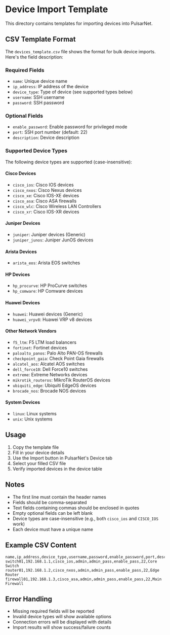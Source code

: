 # Device Import Template

This directory contains templates for importing devices into PulsarNet.

## CSV Template Format

The `devices_template.csv` file shows the format for bulk device imports. Here's the field description:

### Required Fields
- `name`: Unique device name
- `ip_address`: IP address of the device
- `device_type`: Type of device (see supported types below)
- `username`: SSH username
- `password`: SSH password

### Optional Fields
- `enable_password`: Enable password for privileged mode
- `port`: SSH port number (default: 22)
- `description`: Device description

### Supported Device Types
The following device types are supported (case-insensitive):

#### Cisco Devices
- `cisco_ios`: Cisco IOS devices
- `cisco_nxos`: Cisco Nexus devices
- `cisco_xe`: Cisco IOS-XE devices
- `cisco_asa`: Cisco ASA firewalls
- `cisco_wlc`: Cisco Wireless LAN Controllers
- `cisco_xr`: Cisco IOS-XR devices

#### Juniper Devices
- `juniper`: Juniper devices (Generic)
- `juniper_junos`: Juniper JunOS devices

#### Arista Devices
- `arista_eos`: Arista EOS switches

#### HP Devices
- `hp_procurve`: HP ProCurve switches
- `hp_comware`: HP Comware devices

#### Huawei Devices
- `huawei`: Huawei devices (Generic)
- `huawei_vrpv8`: Huawei VRP v8 devices

#### Other Network Vendors
- `f5_ltm`: F5 LTM load balancers
- `fortinet`: Fortinet devices
- `paloalto_panos`: Palo Alto PAN-OS firewalls
- `checkpoint_gaia`: Check Point Gaia firewalls
- `alcatel_aos`: Alcatel AOS switches
- `dell_force10`: Dell Force10 switches
- `extreme`: Extreme Networks devices
- `mikrotik_routeros`: MikroTik RouterOS devices
- `ubiquiti_edge`: Ubiquiti EdgeOS devices
- `brocade_nos`: Brocade NOS devices

#### System Devices
- `linux`: Linux systems
- `unix`: Unix systems

## Usage
1. Copy the template file
2. Fill in your device details
3. Use the Import button in PulsarNet's Device tab
4. Select your filled CSV file
5. Verify imported devices in the device table

## Notes
- The first line must contain the header names
- Fields should be comma-separated
- Text fields containing commas should be enclosed in quotes
- Empty optional fields can be left blank
- Device types are case-insensitive (e.g., both `cisco_ios` and `CISCO_IOS` work)
- Each device must have a unique name

## Example CSV Content
```csv
name,ip_address,device_type,username,password,enable_password,port,description
switch01,192.168.1.1,cisco_ios,admin,admin_pass,enable_pass,22,Core Switch
router01,192.168.1.2,cisco_nxos,admin,admin_pass,enable_pass,22,Edge Router
firewall01,192.168.1.3,cisco_asa,admin,admin_pass,enable_pass,22,Main Firewall
```

## Error Handling
- Missing required fields will be reported
- Invalid device types will show available options
- Connection errors will be displayed with details
- Import results will show success/failure counts
